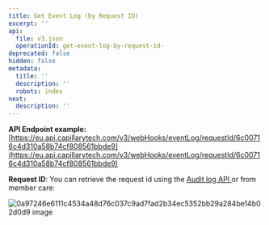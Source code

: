 ```yaml
---
title: Get Event Log (by Request ID)
excerpt: ''
api:
  file: v3.json
  operationId: get-event-log-by-request-id-
deprecated: false
hidden: false
metadata:
  title: ''
  description: ''
  robots: index
next:
  description: ''
---
```

**API Endpoint example:**  [https://eu.api.capillarytech.com/v3/webHooks/eventLog/requestId/6c00716c4d310a58b74cf808561bbde9](https://eu.api.capillarytech.com/v3/webHooks/eventLog/requestId/6c00716c4d310a58b74cf808561bbde9)

**Request ID**: You can retrieve the request id using the [Audit log API ](https://docs.capillarytech.com/reference/get-entity-audit-logs) or from member care: 

![0a97246e6111c4534a48d76c037c9ad7fad2b34ec5352bb29a284be14b02d0d9 image](https://files.readme.io/0a97246e6111c4534a48d76c037c9ad7fad2b34ec5352bb29a284be14b02d0d9-image.png)